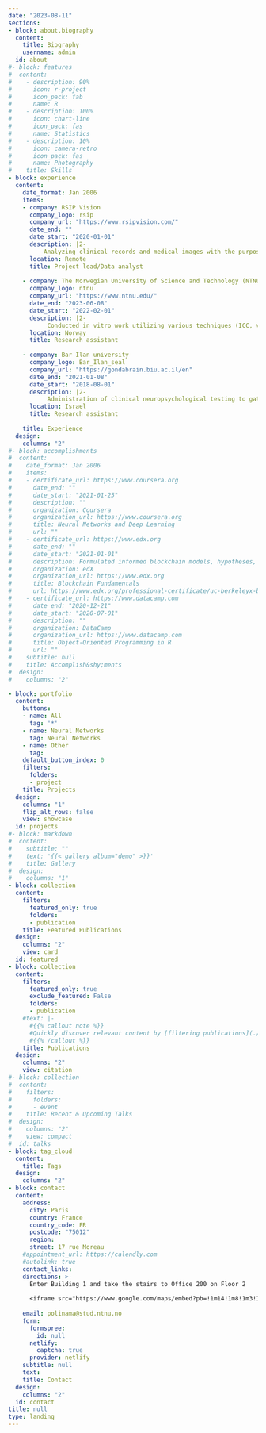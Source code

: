 ```yaml
---
date: "2023-08-11"
sections:
- block: about.biography
  content:
    title: Biography
    username: admin
  id: about
#- block: features
#  content:
#    - description: 90%
#      icon: r-project
#      icon_pack: fab
#      name: R
#    - description: 100%
#      icon: chart-line
#      icon_pack: fas
#      name: Statistics
#    - description: 10%
#      icon: camera-retro
#      icon_pack: fas
#      name: Photography
#    title: Skills
- block: experience
  content:
    date_format: Jan 2006
    items:
    - company: RSIP Vision
      company_logo: rsip
      company_url: "https://www.rsipvision.com/"
      date_end: ""
      date_start: "2020-01-01"
      description: |2-
          Analyzing clinical records and medical images with the purpose of creating statistical data and develop solutions utilizing deep learning for image processing.
      location: Remote
      title: Project lead/Data analyst
      
    - company: The Norwegian University of Science and Technology (NTNU)
      company_logo: ntnu
      company_url: "https://www.ntnu.edu/"
      date_end: "2023-06-08"
      date_start: "2022-02-01"
      description: |2-
           Conducted in vitro work utilizing various techniques (ICC, viral transfections, calcium imaging and optogenetics) on micro-scale engineered platforms for investigating neural network development and plasticity.
      location: Norway
      title: Research assistant
      
    - company: Bar Ilan university
      company_logo: Bar_Ilan_seal
      company_url: "https://gondabrain.biu.ac.il/en"
      date_end: "2021-01-08"
      date_start: "2018-08-01"
      description: |2-
           Administration of clinical neuropsychological testing to gather data from various research experiments conducted in the MEG neuroimaging unit and performing physiological and behavioral analysis of the collected data.
      location: Israel
      title: Research assistant
      
    title: Experience
  design:
    columns: "2"
#- block: accomplishments
#  content:
#    date_format: Jan 2006
#    items:
#    - certificate_url: https://www.coursera.org
#      date_end: ""
#      date_start: "2021-01-25"
#      description: ""
#      organization: Coursera
#      organization_url: https://www.coursera.org
#      title: Neural Networks and Deep Learning
#      url: ""
#    - certificate_url: https://www.edx.org
#      date_end: ""
#      date_start: "2021-01-01"
#      description: Formulated informed blockchain models, hypotheses, and use cases.
#      organization: edX
#      organization_url: https://www.edx.org
#      title: Blockchain Fundamentals
#      url: https://www.edx.org/professional-certificate/uc-berkeleyx-blockchain-fundamentals
#    - certificate_url: https://www.datacamp.com
#      date_end: "2020-12-21"
#      date_start: "2020-07-01"
#      description: ""
#      organization: DataCamp
#      organization_url: https://www.datacamp.com
#      title: Object-Oriented Programming in R
#      url: ""
#    subtitle: null
#    title: Accomplish&shy;ments
#  design:
#    columns: "2"

- block: portfolio
  content:
    buttons:
    - name: All
      tag: '*'
    - name: Neural Networks
      tag: Neural Networks
    - name: Other
      tag: 
    default_button_index: 0
    filters:
      folders:
      - project
    title: Projects
  design:
    columns: "1"
    flip_alt_rows: false
    view: showcase
  id: projects
#- block: markdown
#  content:
#    subtitle: ""
#    text: '{{< gallery album="demo" >}}'
#    title: Gallery
#  design:
#    columns: "1"
- block: collection
  content:
    filters:
      featured_only: true
      folders:
      - publication
    title: Featured Publications
  design:
    columns: "2"
    view: card
  id: featured
- block: collection
  content:
    filters:
      featured_only: true
      exclude_featured: False
      folders:
      - publication
    #text: |-
      #{{% callout note %}}
      #Quickly discover relevant content by [filtering publications](./publication/).
      #{{% /callout %}}
    title: Publications
  design:
    columns: "2"
    view: citation
#- block: collection
#  content:
#    filters:
#      folders:
#      - event
#    title: Recent & Upcoming Talks
#  design:
#    columns: "2"
#    view: compact
#  id: talks
- block: tag_cloud
  content:
    title: Tags
  design:
    columns: "2"
- block: contact
  content:
    address:
      city: Paris
      country: France
      country_code: FR
      postcode: "75012"
      region: 
      street: 17 rue Moreau
    #appointment_url: https://calendly.com
    #autolink: true
    contact_links:
    directions: >-
      Enter Building 1 and take the stairs to Office 200 on Floor 2
      
      <iframe src="https://www.google.com/maps/embed?pb=!1m14!1m8!1m3!1d10501.689428239006!2d2.3726121!3d48.850156!3m2!1i1024!2i768!4f13.1!3m3!1m2!1s0x47e672041ab53c41%3A0x90a5a9f8747e62c2!2sInstitute%20Vision%20-%20Sorbonne%20University!5e0!3m2!1sen!2sil!4v1691840903367!5m2!1sen!2sil" width="400" height="350" style="border:0;" allowfullscreen="" loading="lazy" referrerpolicy="no-referrer-when-downgrade"></iframe>
    
    email: polinama@stud.ntnu.no
    form:
      formspree:
        id: null
      netlify:
        captcha: true
      provider: netlify
    subtitle: null
    text: 
    title: Contact
  design:
    columns: "2"
  id: contact
title: null
type: landing
---
```

